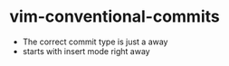 # vim-conventional-commits

- The correct commit type is just a <Tab> away
- starts with insert mode right away
